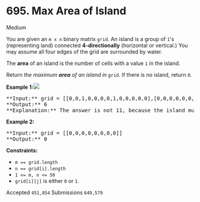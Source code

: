 # 695. Max Area of Island

Medium

You are given an `m x n` binary matrix `grid`. An island is a group of `1`'s (representing land) connected **4-directionally** (horizontal or vertical.) You may assume all four edges of the grid are surrounded by water.

The **area** of an island is the number of cells with a value `1` in the island.

Return _the maximum **area** of an island in_ `grid`. If there is no island, return `0`.

**Example 1:**![](https://assets.leetcode.com/uploads/2021/05/01/maxarea1-grid.jpg)

<pre>
**Input:** grid = [[0,0,1,0,0,0,0,1,0,0,0,0,0],[0,0,0,0,0,0,0,1,1,1,0,0,0],[0,1,1,0,1,0,0,0,0,0,0,0,0],[0,1,0,0,1,1,0,0,1,0,1,0,0],[0,1,0,0,1,1,0,0,1,1,1,0,0],[0,0,0,0,0,0,0,0,0,0,1,0,0],[0,0,0,0,0,0,0,1,1,1,0,0,0],[0,0,0,0,0,0,0,1,1,0,0,0,0]]
**Output:** 6
**Explanation:** The answer is not 11, because the island must be connected 4-directionally.
</pre>

**Example 2:**

<pre>
**Input:** grid = [[0,0,0,0,0,0,0,0]]
**Output:** 0
</pre>

**Constraints:**

* `m == grid.length`
* `n == grid[i].length`
* `1 <= m, n <= 50`
* `grid[i][j]` is either `0` or `1`.

Accepted `451,854` Submissions `649,579`
